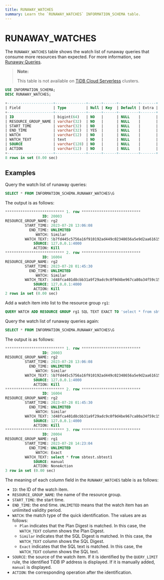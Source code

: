 ```yaml
---
title: RUNAWAY_WATCHES
summary: Learn the `RUNAWAY_WATCHES` INFORMATION_SCHEMA table.
---
```


# RUNAWAY_WATCHES

The `RUNAWAY_WATCHES` table shows the watch list of runaway queries that consume more resources than expected. For more information, see [Runaway Queries](/tidb-resource-control.md#manage-queries-that-consume-more-resources-than-expected-runaway-queries).

> **Note:**
>
> This table is not available on [TiDB Cloud Serverless](https://docs.pingcap.com/tidbcloud/select-cluster-tier/#tidb-cloud-serverless) clusters.

```sql
USE INFORMATION_SCHEMA;
DESC RUNAWAY_WATCHES;
```

```sql
+---------------------+--------------+------+------+---------+-------+
| Field               | Type         | Null | Key  | Default | Extra |
+---------------------+--------------+------+------+---------+-------+
| ID                  | bigint(64)   | NO   |      | NULL    |       |
| RESOURCE_GROUP_NAME | varchar(32)  | NO   |      | NULL    |       |
| START_TIME          | varchar(32)  | NO   |      | NULL    |       |
| END_TIME            | varchar(32)  | YES  |      | NULL    |       |
| WATCH               | varchar(12)  | NO   |      | NULL    |       |
| WATCH_TEXT          | text         | NO   |      | NULL    |       |
| SOURCE              | varchar(128) | NO   |      | NULL    |       |
| ACTION              | varchar(12)  | NO   |      | NULL    |       |
+---------------------+--------------+------+------+---------+-------+
8 rows in set (0.00 sec)
```

## Examples

Query the watch list of runaway queries:

```sql
SELECT * FROM INFORMATION_SCHEMA.RUNAWAY_WATCHES\G
```

The output is as follows:

```sql
*************************** 1. row ***************************
                 ID: 20003
RESOURCE_GROUP_NAME: rg2
         START_TIME: 2023-07-28 13:06:08
           END_TIME: UNLIMITED
              WATCH: Similar
         WATCH_TEXT: 5b7fd445c5756a16f910192ad449c02348656a5e9d2aa61615e6049afbc4a82e
             SOURCE: 127.0.0.1:4000
             ACTION: Kill
*************************** 2. row ***************************
                 ID: 16004
RESOURCE_GROUP_NAME: rg2
         START_TIME: 2023-07-28 01:45:30
           END_TIME: UNLIMITED
              WATCH: Similar
         WATCH_TEXT: 3d48fca401d8cbb31a9f29adc9c0f9d4be967ca80a34f59c15f73af94e000c84
             SOURCE: 127.0.0.1:4000
             ACTION: Kill
2 rows in set (0.00 sec)
```

Add a watch item into list to the resource group `rg1`:

```sql
QUERY WATCH ADD RESOURCE GROUP rg1 SQL TEXT EXACT TO 'select * from sbtest.sbtest1';
```

Query the watch list of runaway queries again:

```sql
SELECT * FROM INFORMATION_SCHEMA.RUNAWAY_WATCHES\G
```

The output is as follows:

```sql
*************************** 1. row ***************************
                 ID: 20003
RESOURCE_GROUP_NAME: rg2
         START_TIME: 2023-07-28 13:06:08
           END_TIME: UNLIMITED
              WATCH: Similar
         WATCH_TEXT: 5b7fd445c5756a16f910192ad449c02348656a5e9d2aa61615e6049afbc4a82e
             SOURCE: 127.0.0.1:4000
             ACTION: Kill
*************************** 2. row ***************************
                 ID: 16004
RESOURCE_GROUP_NAME: rg2
         START_TIME: 2023-07-28 01:45:30
           END_TIME: UNLIMITED
              WATCH: Similar
         WATCH_TEXT: 3d48fca401d8cbb31a9f29adc9c0f9d4be967ca80a34f59c15f73af94e000c84
             SOURCE: 127.0.0.1:4000
             ACTION: Kill
*************************** 3. row ***************************
                 ID: 20004
RESOURCE_GROUP_NAME: rg1
         START_TIME: 2023-07-28 14:23:04
           END_TIME: UNLIMITED
              WATCH: Exact
         WATCH_TEXT: select * from sbtest.sbtest1
             SOURCE: manual
             ACTION: NoneAction
3 row in set (0.00 sec)
```

The meaning of each column field in the `RUNAWAY_WATCHES` table is as follows:

- `ID`: the ID of the watch item.
- `RESOURCE_GROUP_NAME`: the name of the resource group.
- `START_TIME`: the start time.
- `END_TIME`: the end time. `UNLIMITED` means that the watch item has an unlimited validity period.
- `WATCH`: the match type of the quick identification. The values are as follows:
    - `Plan` indicates that the Plan Digest is matched. In this case, the `WATCH_TEXT` column shows the Plan Digest.
    - `Similar` indicates that the SQL Digest is matched. In this case, the `WATCH_TEXT` column shows the SQL Digest.
    - `Exact` indicates that the SQL text is matched. In this case, the `WATCH_TEXT` column shows the SQL text.
- `SOURCE`: the source of the watch item. If it is identified by the `QUERY_LIMIT` rule, the identified TiDB IP address is displayed. If it is manually added, `manual` is displayed.
- `ACTION`: the corresponding operation after the identification.
